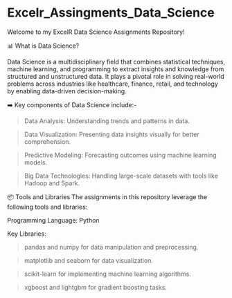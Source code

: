 # Excelr_Assingments_Data_Science
Welcome to my ExcelR Data Science Assignments Repository!



📊 What is Data Science?

Data Science is a multidisciplinary field that combines statistical techniques, machine learning, and programming to extract insights and knowledge from structured and unstructured data. It plays a pivotal role in solving real-world problems across industries like healthcare, finance, retail, and technology by enabling data-driven decision-making.



➡️ Key components of Data Science include:-

> Data Analysis: Understanding trends and patterns in data.

> Data Visualization: Presenting data insights visually for better comprehension.

> Predictive Modeling: Forecasting outcomes using machine learning models.

> Big Data Technologies: Handling large-scale datasets with tools like Hadoop and Spark.                                                                                                                                                                                                                                                            





📦 Tools and Libraries
The assignments in this repository leverage the following tools and libraries:

Programming Language: Python

Key Libraries:

> pandas and numpy for data manipulation and preprocessing.

> matplotlib and seaborn for data visualization.

> scikit-learn for implementing machine learning algorithms.

> xgboost and lightgbm for gradient boosting tasks.
